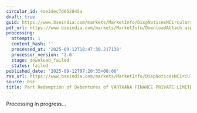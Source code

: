 ```yaml
---
circular_id: 4ae3dec7d052845a
draft: true
guid: https://www.bseindia.com/markets/MarketInfo/DispNoticesNCirculars.aspx?Noticeid={7CBA179C-01E0-4FAE-BA5B-6D47DBE66AE3}&noticeno=20250912-14&dt=09/12/2025&icount=14&totcount=103&flag=0
pdf_url: https://www.bseindia.com/markets/MarketInfo/DownloadAttach.aspx?id=20250912-14&attachedId=
processing:
  attempts: 1
  content_hash: ''
  processed_at: '2025-09-12T18:47:30.217138'
  processor_version: '2.0'
  stage: download_failed
  status: failed
published_date: '2025-09-12T07:20:35+00:00'
rss_url: https://www.bseindia.com/markets/MarketInfo/DispNoticesNCirculars.aspx?Noticeid={7CBA179C-01E0-4FAE-BA5B-6D47DBE66AE3}&noticeno=20250912-14&dt=09/12/2025&icount=14&totcount=103&flag=0
source: bse
title: Part Redemption of Debentures of VARTHANA FINANCE PRIVATE LIMITED
---
```


Processing in progress...